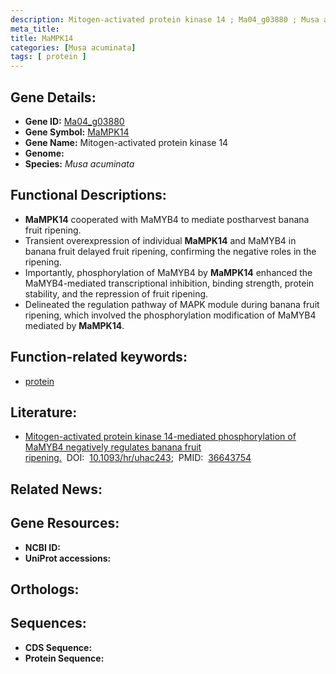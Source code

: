 ```yaml
---
description: Mitogen-activated protein kinase 14 ; Ma04_g03880 ; Musa acuminata
meta_title:
title: MaMPK14
categories: [Musa acuminata]
tags: [ protein ]
---
```


## Gene Details:
- **Gene ID:** [Ma04_g03880]()
- **Gene Symbol:** <u>MaMPK14</u>
- **Gene Name:** Mitogen-activated protein kinase 14
- **Genome:** []()
- **Species:** *Musa acuminata*

## Functional Descriptions:
   - **MaMPK14** cooperated with MaMYB4 to mediate postharvest banana fruit ripening.
   - Transient overexpression of individual **MaMPK14** and MaMYB4 in banana fruit delayed fruit ripening, confirming the negative roles in the ripening.
   - Importantly, phosphorylation of MaMYB4 by **MaMPK14** enhanced the MaMYB4-mediated transcriptional inhibition, binding strength, protein stability, and the repression of fruit ripening.
   - Delineated the regulation pathway of MAPK module during banana fruit ripening, which involved the phosphorylation modification of MaMYB4 mediated by **MaMPK14**.

## Function-related keywords:
   - [protein](/tags/protein/)

## Literature:
   - [Mitogen-activated protein kinase 14-mediated phosphorylation of MaMYB4 negatively regulates banana fruit ripening.](https://doi.org/10.1093/hr/uhac243)&nbsp;&nbsp;DOI:&nbsp;&nbsp;[10.1093/hr/uhac243](https://doi.org/10.1093/hr/uhac243);&nbsp;&nbsp;PMID:&nbsp;&nbsp;[36643754](https://pubmed.ncbi.nlm.nih.gov/36643754/)

## Related News:

## Gene Resources:
- **NCBI ID:**  [](https://www.ncbi.nlm.nih.gov/gene/?term=)
- **UniProt accessions:**  [](https://www.uniprot.org/uniprotkb//entry)

## Orthologs:

## Sequences:
- **CDS Sequence:**
- **Protein Sequence:**
